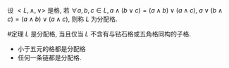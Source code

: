 设 $<L, \land, \lor>$ 是格, 若 $\forall a, b, c \in L, a \land (b \lor c) = (a \land b )\lor (a \land c)$, $a \lor (b \land c) = (a \land b) \lor (a \land c)$, 则称 $L$ 为分配格. 

#定理 $L$ 是分配格, 当且仅当 $L$ 不含有与钻石格或五角格同构的子格. 

- 小于五元的格都是分配格
- 任何一条链都是分配格. 
